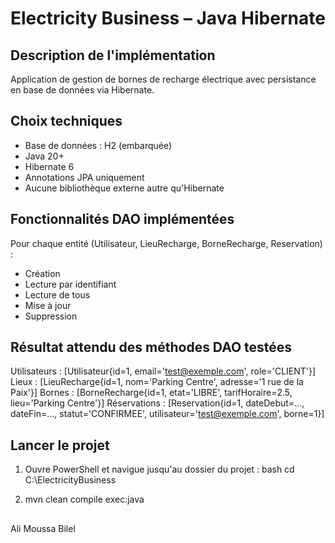 # Electricity Business – Java Hibernate 

## Description de l'implémentation
Application de gestion de bornes de recharge électrique avec persistance en base de données via Hibernate.

## Choix techniques
- Base de données : H2 (embarquée)
- Java 20+
- Hibernate 6
- Annotations JPA uniquement
- Aucune bibliothèque externe autre qu'Hibernate

## Fonctionnalités DAO implémentées
Pour chaque entité (Utilisateur, LieuRecharge, BorneRecharge, Reservation) :
- Création
- Lecture par identifiant
- Lecture de tous
- Mise à jour
- Suppression

## Résultat attendu des méthodes DAO testées

Utilisateurs : [Utilisateur{id=1, email='test@exemple.com', role='CLIENT'}]
Lieux : [LieuRecharge{id=1, nom='Parking Centre', adresse='1 rue de la Paix'}]
Bornes : [BorneRecharge{id=1, etat='LIBRE', tarifHoraire=2.5, lieu='Parking Centre'}]
Réservations : [Reservation{id=1, dateDebut=..., dateFin=..., statut='CONFIRMEE', utilisateur='test@exemple.com', borne=1}]


## Lancer le projet
1. Ouvre PowerShell et navigue jusqu'au dossier du projet :
   bash
   cd C:\ElectricityBusiness
   
2.
   mvn clean compile exec:java
   

## 
Ali Moussa Bilel